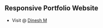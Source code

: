 ## Responsive Portfolio Website 
- Visit @ [Dinesh M](https://dinesh1199md.github.io/dineshportfolio/)

  

